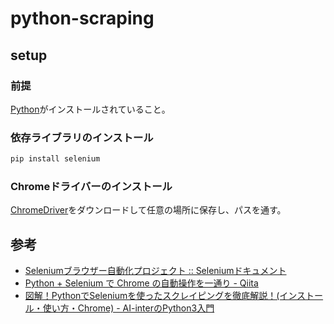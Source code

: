 # python-scraping

## setup

### 前提
[Python](https://www.python.org/downloads/)がインストールされていること。

### 依存ライブラリのインストール

```sh
pip install selenium
```

### Chromeドライバーのインストール

[ChromeDriver](https://chromedriver.chromium.org/downloads)をダウンロードして任意の場所に保存し、パスを通す。

## 参考

- [Seleniumブラウザー自動化プロジェクト :: Seleniumドキュメント](https://www.selenium.dev/documentation/ja/)
- [Python \+ Selenium で Chrome の自動操作を一通り \- Qiita](https://qiita.com/memakura/items/20a02161fa7e18d8a693#%E3%82%B5%E3%83%96%E3%83%9F%E3%83%83%E3%83%88%E3%81%99%E3%82%8B)
- [図解！PythonでSeleniumを使ったスクレイピングを徹底解説！\(インストール・使い方・Chrome\) \- AI\-interのPython3入門](https://ai-inter1.com/python-selenium/)
